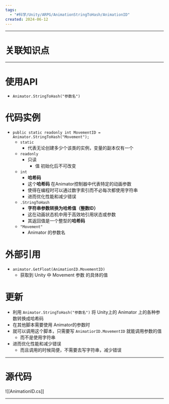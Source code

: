 ```yaml
---
tags:
  - "#科学/Unity/ARPG/AnimationStringToHash/AnimationID"
created: 2024-06-12
---
```


---
# 关联知识点



---
# 使用API

- `Animator.StringToHash("参数名")`
# 代码实例

- `public static readonly int MovementID = Animator.StringToHash("Movement");`
	- `static`
		- 代表无论创建多少个该类的实例，变量的副本仅有一个
	- `readonly`
		- 只读
			- 值 初始化后不可改变
	- `int`
		- **哈希码** 
		- 这个**哈希码** 在Animator控制器中代表特定的动画参数
		- 使得在编程时可以通过数字索引而不必每次都使用字符串
		- 进而优化性能和减少错误
	- `.StringToHash`
		- **字符串参数转换为哈希值（整数ID）**
		- 这在动画状态机中用于高效地引用状态或参数
		- 其返回值是一个整型的**哈希码**
	- `"Movement"`
		- Animator 的参数名
# 外部引用

- `animator.GetFloat(AnimationID.MovementID)`
	- 获取到 Unity 中 Movement 参数 的具体的值
# 更新

- 利用 `Animator.StringToHash("参数名")` 将 Unity上的 Animator 上的各种参数转换成哈希码
- 在其他脚本需要使用 Animator的参数时
- 就可以调用这个脚本，只需要写 `AnimatiorID.MovementID` 就能调用参数的值
	- 而不是使用字符串
- 进而优化性能和减少错误
	- 而且调用的时候简便，不需要去写字符串，减少错误

---
# 源代码

![[AnimationID.cs]]

---